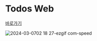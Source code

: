 # Todos Web


[바로가기](https://todolist-code.netlify.app)


![2024-03-0702 18 27-ezgif com-speed](https://github.com/heoMint/TodoList-react-ts/assets/121214030/2284a8eb-b6ec-4537-96b2-cd8f97d61797)
